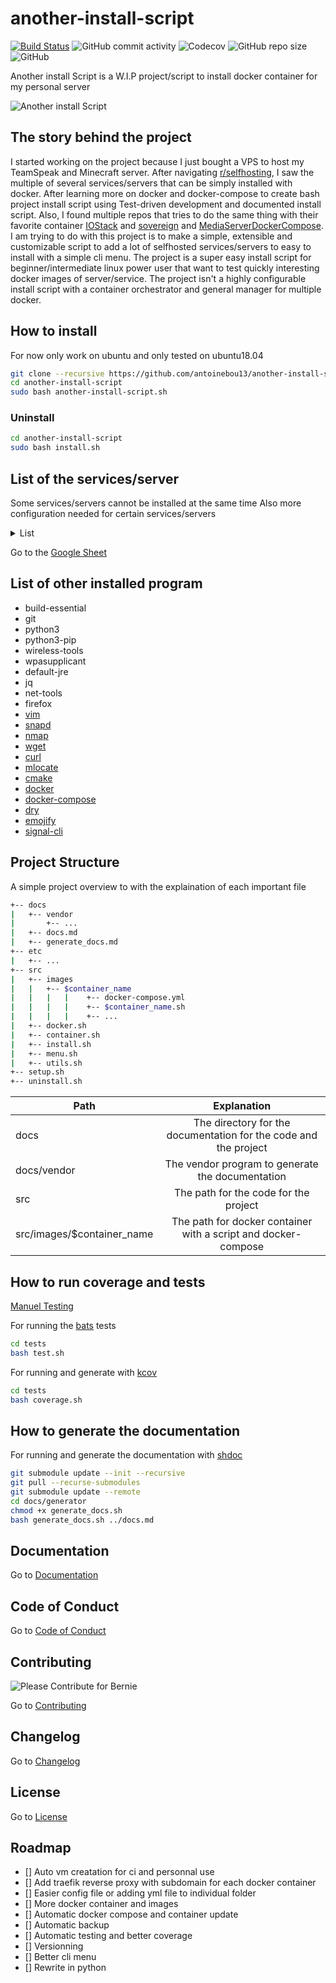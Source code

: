 # another-install-script

[![Build Status](https://travis-ci.com/antoinebou13/another-install-script.svg?token=MUq69udyyqAR24bsXgRq&branch=master)](https://travis-ci.com/antoinebou13/another-install-script)
![GitHub commit activity](https://img.shields.io/github/commit-activity/m/antoinebou13/another-install-script?style=flat)
![Codecov](https://img.shields.io/codecov/c/github/antoinebou13/another-install-script?style=flat&token=FcTtxpEGhF)
![GitHub repo size](https://img.shields.io/github/repo-size/antoinebou13/another-install-script?style=flat)
![GitHub](https://img.shields.io/github/license/antoinebou13/another-install-script?style=flat)

Another install Script is a W.I.P project/script to install docker container for my personal server

![Another install Script](docs/images/another-install-script.png)

## The story behind the project

I started working on the project because I just bought a VPS to host my TeamSpeak and Minecraft server.
After navigating [r/selfhosting](https://www.reddit.com/r/selfhosted), I saw the multiple of several services/servers that can be simply installed with docker. After learning more on docker and docker-compose to create bash project install script using Test-driven development and documented install script. Also, I found multiple repos that tries to do the same thing with their favorite container [IOStack](https://github.com/gcgarner/IOTstack) and [sovereign](https://github.com/sovereign/sovereign) and [MediaServerDockerCompose](https://github.com/vaeyo/MediaServer-DockerComposeFiles). I am trying to do with this project is to make a simple, extensible and customizable script to add a lot of selfhosted services/servers to easy to install with a simple cli menu. The project is a super easy install script for beginner/intermediate linux power user that want to test quickly interesting docker images of server/service. The project isn't a highly configurable install script with a container orchestrator and general manager for multiple docker.

## How to install

For now only work on ubuntu and only tested on ubuntu18.04

```bash
git clone --recursive https://github.com/antoinebou13/another-install-script.git
cd another-install-script
sudo bash another-install-script.sh
```

### Uninstall

```bash
cd another-install-script
sudo bash install.sh
```

## List of the services/server

Some services/servers cannot be installed at the same time
Also more configuration needed for certain services/servers

<details>
<summary>List</summary>
<br>
<table>
  <tr>
    <th>Name</th>
    <th>Description</th>
    <th>Ports</th>
    <th>Web server</th>
    <th>Implemented</th>
  </tr>
  <tr>
    <td>[airsonic](https://github.com/linuxserver/docker-airsonic)</td>
    <td>Music and Podcast server</td>
    <td>[4040, 1900]</td>
    <td>:4040</td>
    <td>✔️</td>
  </tr>
  <tr>
    <td>[bitwarden](https://github.com/bitwarden)</td>
    <td>Open source password management</td>
    <td>[8000]</td>
    <td>:8000</td>
    <td>❌</td>
  </tr>
  <tr>
    <td>[bookstack](https://www.bookstackapp.com/)</td>
    <td>Simple, self-hosted, easy-to-use platform for organising and storing information</td>
    <td>[6875]</td>
    <td>:6875</td>
    <td>✔️</td>
  </tr>
  <tr>
    <td>[calibre](https://github.com/kovidgoyal/calibre)</td>
    <td>Powerful and easy to use e-book manager</td>
    <td>[8001,8002]</td>
    <td>:8001, :8002</td>
    <td>✔️</td>
  </tr>
  <tr>
    <td>[cloud-torrent](https://github.com/jpillora/cloud-torrent)</td>
    <td>A self-hosted remote torrent client</td>
    <td>[6889]</td>
    <td>:6889</td>
    <td>✔️</td>
  </tr>
  <tr>
    <td>[code-server](https://github.com/cdr/code-server)</td>
    <td>Run VS Code on a remote server</td>
    <td>[8003]</td>
    <td>:8003</td>
    <td>❌</td>
  </tr>
  <tr>
    <td>[couchpotato](https://github.com/CouchPotato/CouchPotatoServer)</td>
    <td>Automatic Movie Downloading via NZBs &amp; Torrents</td>
    <td>[5050]</td>
    <td>:5050</td>
    <td>❌</td>
  </tr>
  <tr>
    <td>[cyberchef](https://github.com/gchq/CyberChef)</td>
    <td>The Cyber Swiss Army Knife - a web app for encryption, encoding, compression and data analysis</td>
    <td>[8004]</td>
    <td>:8004</td>
    <td>❌</td>
  </tr>
  <tr>
    <td>[deluge](https://github.com/deluge-torrent/deluge)</td>
    <td>BitTorrent Client</td>
    <td>❌</td>
    <td></td>
    <td>❌</td>
  </tr>
  <tr>
    <td>[drawio](https://hub.docker.com/r/fjudith/draw.io)</td>
    <td>Free online diagram software</td>
    <td>[8005]</td>
    <td>:8005</td>
    <td>✔️</td>
  </tr>
  <tr>
    <td>[duplicati](https://hub.docker.com/r/linuxserver/duplicati/)</td>
    <td>Backup software to store encrypted backups</td>
    <td>[8200]</td>
    <td>:8200</td>
    <td>❌</td>
  </tr>
  <tr>
    <td>[firefly-iii](https://www.firefly-iii.org/)</td>
    <td>A free and open source personal finance manager</td>
    <td>[8006]</td>
    <td>:8006</td>
    <td>❌</td>
  </tr>
  <tr>
    <td>[freshrss](https://hub.docker.com/r/linuxserver/freshrss)</td>
    <td>A free, self-hostable aggregator RSS</td>
    <td>[8007]</td>
    <td>:8007</td>
    <td>✔️</td>
  </tr>
  <tr>
    <td>[gitea](https://gitea.io/en-us/)</td>
    <td>A painless self-hosted Git service</td>
    <td>[8008, 222]</td>
    <td>:8008</td>
    <td>✔️</td>
  </tr>
  <tr>
    <td>[gitlab](https://hub.docker.com/r/gitlab/gitlab-ce/)</td>
    <td>Gitlab service self-hosted</td>
    <td>[8009, 22222]</td>
    <td>:8009</td>
    <td>✔️</td>
  </tr>
  <tr>
    <td>[glances](https://nicolargo.github.io/glances/)</td>
    <td>Cross-platform system monitoring tool written in Python.</td>
    <td>❌</td>
    <td></td>
    <td>❌</td>
  </tr>
  <tr>
    <td>[grafana](https://grafana.com/)</td>
    <td>The open source analytics and monitoring solution</td>
    <td>[8011]</td>
    <td>:8011</td>
    <td>❌</td>
  </tr>
  <tr>
    <td>[graylog](https://docs.graylog.org/en/3.1/pages/installation/docker.html)</td>
    <td>Free and open source log management</td>
    <td>[9000,1514, 12201]</td>
    <td>:9000</td>
    <td>❌</td>
  </tr>
  <tr>
    <td>[guacamole](https://github.com/oznu/docker-guacamole)</td>
    <td>Apache guacamole is clientless remote desktop gateway</td>
    <td>[8012]</td>
    <td>:8012</td>
    <td>✔️</td>
  </tr>
  <tr>
    <td>[headphones](https://hub.docker.com/r/linuxserver/headphones/)</td>
    <td>Automated music downloader for NZB and Torrent, written in Python</td>
    <td>[8181]</td>
    <td>:8181</td>
    <td>❌</td>
  </tr>
  <tr>
    <td>[heimdall](https://hub.docker.com/r/linuxserver/heimdall/)</td>
    <td>An Application dashboard and launcher</td>
    <td>[8080]</td>
    <td>:8080</td>
    <td>✔️</td>
  </tr>
  <tr>
    <td>[huginn](https://github.com/huginn/huginn)</td>
    <td>Create agents that monitor and act on your behalf</td>
    <td>[8013]</td>
    <td>:8013</td>
    <td>✔️</td>
  </tr>
  <tr>
    <td>[invidious](https://github.com/omarroth/invidious)</td>
    <td>alternative front-end to YouTube</td>
    <td>[8014]</td>
    <td>:8014</td>
    <td>❌</td>
  </tr>
  <tr>
    <td>[jackett](https://github.com/Jackett/Jackett)</td>
    <td>API Support for your favorite torrent trackers</td>
    <td>[9117]</td>
    <td>❌</td>
    <td>❌</td>
  </tr>
  <tr>
    <td>[jellyfin](https://jellyfin.org/)</td>
    <td>Free Software Media System also alternative for plex</td>
    <td>[8096, 8920]</td>
    <td>:8096</td>
    <td>❌</td>
  </tr>
  <tr>
    <td>[jenkins](https://jenkins.io/)</td>
    <td>Open source automation server CI/CD</td>
    <td>[8015, 50000]</td>
    <td>:8015</td>
    <td>❌</td>
  </tr>
  <tr>
    <td>[jupyterhub](https://github.com/jupyterhub/jupyterhub)</td>
    <td>Multi-user server for Jupyter notebooks</td>
    <td>[8028]</td>
    <td>:8028</td>
    <td>❌</td>
  </tr>
  <tr>
    <td>[jupyterlab](https://jupyterlab.readthedocs.io/en/stable/)</td>
    <td>Single-user server for Jupyter notebooks</td>
    <td>[8888]</td>
    <td>:8888</td>
    <td>❌</td>
  </tr>
  <tr>
    <td>[keycloak](https://www.keycloak.org/)</td>
    <td>Open source identity and access management</td>
    <td>[8050]</td>
    <td>:8050</td>
    <td>❌</td>
  </tr>
  <tr>
    <td>[komga](https://github.com/gotson/komga)</td>
    <td>Media server for comics/mangas/BDs with API and OPDS support</td>
    <td>[8031]</td>
    <td>:8031</td>
    <td>❌</td>
  </tr>
  <tr>
    <td>[liberapay](https://en.liberapay.com/)</td>
    <td>Recurrent donations platform like Patreon</td>
    <td>[8339]</td>
    <td>:8339</td>
    <td>❌</td>
  </tr>
  <tr>
    <td>[libresignage](https://github.com/eerotal/LibreSignage)</td>
    <td>An open source digital signage solution</td>
    <td>[8030]</td>
    <td>:8030</td>
    <td>❌</td>
  </tr>
  <tr>
    <td>[lodestone](https://github.com/AnalogJ/lodestone)</td>
    <td>Personal Document Archiving (DMS, EDMS for Personal/Home Office use)</td>
    <td>[8034]</td>
    <td>:8034</td>
    <td>❌</td>
  </tr>
  <tr>
    <td>[lychee](https://github.com/electerious/Lychee)</td>
    <td>A great looking and easy-to-use photo-management-system you can run on your server, to manage and share photos</td>
    <td>[8035]</td>
    <td>:8035</td>
    <td>✔️</td>
  </tr>
  <tr>
    <td>[mailcow](https://mailcow.email/)</td>
    <td>Mailserver docker</td>
    <td>[8036]</td>
    <td>❌</td>
    <td>❌</td>
  </tr>
  <tr>
    <td>[mango](https://github.com/hkalexling/Mango)</td>
    <td>Manga server and web reader</td>
    <td>[8036]</td>
    <td>:8036</td>
    <td></td>
  </tr>
  <tr>
    <td>[mcmyadmin](https://www.mcmyadmin.com/)</td>
    <td>Minecraft admin system</td>
    <td>[8037, 25565]</td>
    <td>:8037</td>
    <td>❌</td>
  </tr>
  <tr>
    <td>[medusa](https://github.com/pymedusa/Medusa)</td>
    <td>Automatic Video Library Manager for TV Shows</td>
    <td>[8038]</td>
    <td>:8038</td>
    <td>❌</td>
  </tr>
  <tr>
    <td>[minecraft](https://hub.docker.com/r/itzg/minecraft-server)</td>
    <td>Minecraft Server</td>
    <td>[25565]</td>
    <td>❌</td>
    <td>❌</td>
  </tr>
  <tr>
    <td>[monica](https://github.com/monicahq/monica)</td>
    <td>Personal CRM. Remember everything about your friends and family</td>
    <td>[8039]</td>
    <td>:8039</td>
    <td>❌</td>
  </tr>
  <tr>
    <td>[mylar](https://hub.docker.com/r/linuxserver/mylar)</td>
    <td>Automated Comic Book downloader</td>
    <td>[8090]</td>
    <td>:8090</td>
    <td>❌</td>
  </tr>
  <tr>
    <td>[neko](https://github.com/nurdism/neko)</td>
    <td>A self hosted virtual browser (rabb.it clone) that runs in docker.</td>
    <td>[8032]</td>
    <td>:8032</td>
    <td>✔️</td>
  </tr>
  <tr>
    <td>[netdata](https://github.com/netdata/netdata)</td>
    <td>Real-time performance monitoring, done right!</td>
    <td>[19999]</td>
    <td>:19999</td>
    <td>❌</td>
  </tr>
  <tr>
    <td>[nextcloud](https://github.com/nextcloud)</td>
    <td>On-premises file share and collaboration platform</td>
    <td>[9321]</td>
    <td>:9321</td>
    <td>❌</td>
  </tr>
  <tr>
    <td>[olaris](https://gitlab.com/olaris/olaris-server)</td>
    <td>Media Manager and transcoding server</td>
    <td>[8043]</td>
    <td>:8043</td>
    <td>❌</td>
  </tr>
  <tr>
    <td>[open-streaming-platform](https://gitlab.com/Deamos/flask-nginx-rtmp-manager)</td>
    <td>A Self-Hosted Video Streaming and Recording Server Using Python, Flask, Nginx-RTMP</td>
    <td>[1935, 8585, 8553]</td>
    <td>:8585, :8553</td>
    <td>❌</td>
  </tr>
  <tr>
    <td>[openldap](https://github.com/osixia/docker-openldap)</td>
    <td>Open Source implementation of the Lightweight Directory Access Protocol.</td>
    <td>[389,636]</td>
    <td>❌</td>
    <td>❌</td>
  </tr>
  <tr>
    <td>[openvpn](https://github.com/kylemanna/docker-openvpn)</td>
    <td>Open Source VPN</td>
    <td>[1194]</td>
    <td>❌</td>
    <td>❌</td>
  </tr>
  <tr>
    <td>[paperless](https://github.com/the-paperless-project/paperless)</td>
    <td>Scan, index, and archive all of your paper documents</td>
    <td>[8047]</td>
    <td>:8047</td>
    <td>❌</td>
  </tr>
  <tr>
    <td>[piwigo](https://hub.docker.com/r/linuxserver/piwigo/)</td>
    <td>Photo gallery software</td>
    <td>[8049]</td>
    <td>:8049</td>
    <td>❌</td>
  </tr>
  <tr>
    <td>[plex](https://www.plex.tv/fr/)</td>
    <td>Organize, beautify, stream, and share your personal collection of movies, TV, music, and photos</td>
    <td>[8050]</td>
    <td>:8050</td>
    <td>❌</td>
  </tr>
  <tr>
    <td>[portainer](https://www.portainer.io/)</td>
    <td>Build and manage your Docker environments with ease today</td>
    <td>[9001]</td>
    <td>:9001</td>
    <td>❌</td>
  </tr>
  <tr>
    <td>[privatebin](https://privatebin.info/)</td>
    <td>A minimalist, open source online pastebin where the server has zero knowledge of pasted data</td>
    <td>[8052]</td>
    <td>:8052</td>
    <td>❌</td>
  </tr>
  <tr>
    <td>[pyload](https://pyload.net/)</td>
    <td>Open Source download manager and designed to be extremely lightweight, easily extensible and fully manageable via web</td>
    <td>[8053,7227]</td>
    <td>:8053</td>
    <td>❌</td>
  </tr>
  <tr>
    <td>[qbittorent-vpn](https://hub.docker.com/r/markusmcnugen/qbittorrentvpn/)</td>
    <td>Open Source software alternative to µTorrent with VPN</td>
    <td>[8054,6969]</td>
    <td>:8054</td>
    <td>❌</td>
  </tr>
  <tr>
    <td>[recipes](https://github.com/vabene1111/recipes)</td>
    <td>Django application for managing recipes</td>
    <td>[8055]</td>
    <td>:8055</td>
    <td>❌</td>
  </tr>
  <tr>
    <td>[rocketchat](https://rocket.chat/docs/installation/docker-containers/)</td>
    <td>Open Source Team Communication, replace email, HipChat &amp; Slack</td>
    <td>[8056, 3001]</td>
    <td>:8056</td>
    <td>❌</td>
  </tr>
  <tr>
    <td>[shiori](https://github.com/go-shiori/shiori)</td>
    <td>Simple bookmark manager built with Go</td>
    <td>[8058]</td>
    <td>:8058</td>
    <td>❌</td>
  </tr>
  <tr>
    <td>[sonarr](https://github.com/smicallef/spiderfoot)</td>
    <td>Smart PVR for newsgroup and bittorrent users.</td>
    <td>[8059]</td>
    <td>:8059</td>
    <td>❌</td>
  </tr>
  <tr>
    <td>[spiderfoot](https://github.com/smicallef/spiderfoot)</td>
    <td>Intelligence (OSINT) automation tool</td>
    <td>[8060]</td>
    <td>:8060</td>
    <td>❌</td>
  </tr>
  <tr>
    <td>[statping](https://github.com/hunterlong/statping)</td>
    <td>Status Page for monitoring your websites and applications with beautiful graphs, analytics, and plugins</td>
    <td>[8061]</td>
    <td>:8061</td>
    <td>❌</td>
  </tr>
  <tr>
    <td>[syncthing](https://github.com/syncthing/syncthing)</td>
    <td>Open Source Continuous File Synchronization</td>
    <td>[8384, 22000]</td>
    <td>:8384</td>
    <td>❌</td>
  </tr>
  <tr>
    <td>[tautulli](https://github.com/HaveAGitGat/Tdarr)</td>
    <td>Monitor your Plex Media Server</td>
    <td>[8063]</td>
    <td>:8063</td>
    <td>❌</td>
  </tr>
  <tr>
    <td>[tdarr](https://github.com/HaveAGitGat/Tdarr)</td>
    <td>Tdarr Beta -Audio/Video library analytics + transcode automation using FFmpeg/HandBrake + video health checking</td>
    <td>[8064]</td>
    <td>:8064</td>
    <td>❌</td>
  </tr>
  <tr>
    <td>[teamspeak](https://github.com/solidnerd/docker-teamspeak)</td>
    <td>Voice Chat Application</td>
    <td>[9987, 10011, 30033]</td>
    <td>❌</td>
    <td>✔️</td>
  </tr>
  <tr>
    <td>[ubuntuxrdp](https://github.com/danielguerra69/ubuntu-xrdp)</td>
    <td>An Ubuntu Desktop with xrdp server can be use with Apache Guacamole</td>
    <td>[3389,2232]</td>
    <td>❌</td>
    <td>✔️</td>
  </tr>
  <tr>
    <td>[wallabag](https://github.com/wallabag/wallabag)</td>
    <td>Save and classify articles, Read them later, Freely</td>
    <td>[8899]</td>
    <td>:8899</td>
    <td>✔️</td>
  </tr>
  <tr>
    <td>[wireguard](https://github.com/WireGuard)</td>
    <td>VPN Server</td>
    <td>[5555]</td>
    <td>❌</td>
    <td>❌</td>
  </tr>
  <tr>
    <td>[ansible](https://www.ansible.com/integrations/containers/docker)</td>
    <td>IT Systems automation</td>
    <td>❌</td>
    <td>❌</td>
    <td>✔️</td>
  </tr>
  <tr>
    <td>[cockpit](https://cockpit-project.org/)</td>
    <td>Open web-based interface for your servers</td>
    <td>[9090]</td>
    <td>:9090</td>
    <td>✔️</td>
  </tr>
  <tr>
    <td>[cockpit](https://cockpit-project.org/)</td>
    <td>Open web-based interface for your servers</td>
    <td>[9090]</td>
    <td>:9090</td>
    <td>✔️</td>
  </tr>
</table>
</details>

Go to the [Google Sheet](https://drive.google.com/file/d/1s2Il9qeJdZj-NYnzfveIW-HfnRhwkce-/view?usp=sharing)

## List of other installed program

- build-essential
- git
- python3
- python3-pip
- wireless-tools
- wpasupplicant
- default-jre
- jq
- net-tools
- firefox
- [vim](https://www.vim.org/)
- [snapd](https://snapcraft.io/)
- [nmap](https://nmap.org/)
- [wget](https://www.gnu.org/software/wget/)
- [curl](https://github.com/curl/curl)
- [mlocate](https://wiki.archlinux.org/index.php/Mlocate)
- [cmake](https://cmake.org/)
- [docker](https://www.docker.com/)
- [docker-compose](https://docs.docker.com/compose/)
- [dry](https://github.com/moncho/dry)
- [emojify](https://github.com/mrowa44/emojify)
- [signal-cli](https://github.com/AsamK/signal-cli)

## Project Structure

A simple project overview to with the explaination of each important file

```bash
+-- docs
|   +-- vendor
|       +-- ...
|   +-- docs.md
|   +-- generate_docs.md
+-- etc
|   +-- ...
+-- src
|   +-- images
|   |   +-- $container_name
|   |   |   |    +-- docker-compose.yml
|   |   |   |    +-- $container_name.sh
|   |   |   |    +-- ...
|   +-- docker.sh
|   +-- container.sh
|   +-- install.sh
|   +-- menu.sh
|   +-- utils.sh
+-- setup.sh
+-- uninstall.sh
```

| Path                        |                           Explanation                            |
| --------------------------- | :--------------------------------------------------------------: |
| docs                        | The directory for the documentation for the code and the project |
| docs/vendor                 |         The vendor program to generate the documentation         |
| src                         |              The path for the code for the project               |
| src/images/\$container_name |  The path for docker container with a script and docker-compose  |

## How to run coverage and tests

[Manuel Testing](docs/TESTING.md)

For running the [bats](https://github.com/bats-core/bats-core) tests

```bash
cd tests
bash test.sh
```

For running and generate with [kcov](https://github.com/SimonKagstrom/kcov)

```bash
cd tests
bash coverage.sh
```

## How to generate the documentation

For running and generate the documentation with [shdoc](https://github.com/reconquest/shdoc)

```bash
git submodule update --init --recursive
git pull --recurse-submodules
git submodule update --remote
cd docs/generator
chmod +x generate_docs.sh
bash generate_docs.sh ../docs.md
```

## Documentation

Go to [Documentation](docs/docs.md)

## Code of Conduct

Go to [Code of Conduct](.github/CODE_OF_CONDUCT.md)

## Contributing

![Please Contribute for Bernie](docs/images/contribution.png)

Go to [Contributing](.github/CONTRIBUTING.md)

## Changelog

Go to [Changelog](docs/CHANGELOG.md)

## License

Go to [License](.github/LICENSE)

## Roadmap

- [] Auto vm creatation for ci and personnal use
- [] Add traefik reverse proxy with subdomain for each docker container
- [] Easier config file or adding yml file to individual folder
- [] More docker container and images
- [] Automatic docker compose and container update
- [] Automatic backup
- [] Automatic testing and better coverage
- [] Versionning
- [] Better cli menu
- [] Rewrite in python
